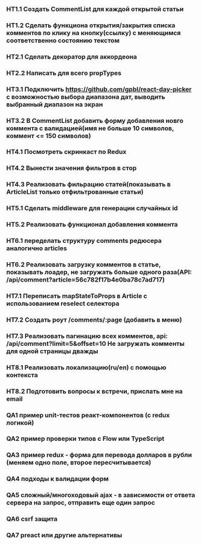 ### HT1.1 Создать CommentList для каждой открытой статьи
### HT1.2 Сделать функциона открытия/закрытия списка комментов по клику на кнопку(ссылку) с меняющимся соответственно состоянию текстом

### HT2.1 Сделать декоратор для аккордеона
### HT2.2 Написать для всего propTypes

### HT3.1 Подключить https://github.com/gpbl/react-day-picker с возможностью выбора диапазона дат, выводить выбранный диапазон на экран
### HT3.2 В CommentList добавить форму добавления новго коммента с валидацией(имя не больше 10 символов, коммент <= 150 символов)

### HT4.1 Посмотреть скринкаст по Redux
### HT4.2 Вынести значения фильтров в стор
### HT4.3 Реализовать фильрацию статей(показывать в ArticleList только отфильтрованные статьи)

### HT5.1 Сделать middleware для генерации случайных id
### HT5.2 Реализовать функционал добавления коммента

### HT6.1 переделать структуру comments редюсера аналогично articles
### HT6.2 Реализовать загрузку комментов в статье, показывать лоадер, не загружать больше одного раза(API: /api/comment?article=56c782f17b4e0ba78c7ad717)

### HT7.1 Переписать mapStateToProps в Article с использованием reselect селектора
### HT7.2 Создать роут /comments/:page (добавить в меню)
### HT7.3 Реализовать пагинацию всех комментов, api: /api/comment?limit=5&offset=10 Не загружать комменты для одной страницы дважды

### HT8.1 Реализовать локализацию(ru/en) с помощью контекста
### HT8.2 Подготовить вопросы к встречи, прислать мне на email

### QA1 пример unit-тестов реакт-компонентов (с redux логикой)
### QA2 пример проверки типов с Flow или TypeScript
### QA3 пример redux - форма для перевода долларов в рубли (меняем одно поле, второе пересчитывается)
### QA4 подходы к валидации форм
### QA5 сложный/многоходовый ajax - в зависимости от ответа сервера на запрос, отправить еще один запрос
### QA6 csrf защита 
### QA7 preact или другие альтернативы 